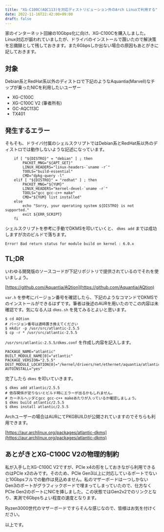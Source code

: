```yaml
---
title: "XG-C100C(AQC113)を対応ディストリビューション外のArch Linuxで利用する"
date: 2022-11-16T22:42:00+09:00
draft: false
---
```


家のインターネット回線の10Gbps化に向け、XG-C100Cを購入しました。Linux対応が謳われていましたが、ドライバのインストールで躓いたので解決策を忘備録として残しておきます。また6Gbpsしか出ない場合の原因もあとがきに記しておきます。

## 対象
Debian系とRedHat系以外のディストロで下記のようなAquantia(Marvell)なチップが乗ったNICを利用したいユーザー

- XG-C100C
- XG-C100C V2 (筆者所有)
- GC-AQC113C
- TX401


## 発生するエラー
そもそも、ドライバ付属のシェルスクリプトではDebian系とRedHat系以外のディストロでは動作しないような記述になっています。

```
	if [ "${DISTRO}" = "debian" ] ; then
		PACKET_MNG="${APT_GET}"
		LINUX_HEADERS="linux-headers-`uname -r`"
		TOOLS="build-essential"
		CMD="dpkg-query -l"
	elif [ "${DISTRO}" = "redhat" ] ; then
		PACKET_MNG="${YUM}"
		LINUX_HEADERS="kernel-devel-`uname -r`"
		TOOLS="gcc gcc-c++ make"
		CMD="${YUM} list installed"
	else
		echo "Sorry, your operating system ${DISTRO} is not supported."
		exit ${ERR_SCRIPT}
	fi
```

シェルスクリプトを参考に手動でDKMSを叩いていくと、 `dkms add` までは成功しますが次のビルドで落ちます。

```
Error! Bad return status for module build on kernel : 6.0.x
```

## TL;DR
いわゆる開発版のソースコードが下記リポジトリで提供されているのでそれを使いましょう。

[https://github.com/Aquantia/AQtion](https://github.com/Aquantia/AQtion)

`var.h` を参考にバージョン番号を確認したら、下記のようなコマンドでDKMSでのインストールができるはずです。筆者は後述のAURを用いたのでこの内容は未確認です。気になる人は `dkms.sh` を見てみるとよいと思います。

```
$ cd AQtion
# バージョン番号は適時置き換えてください
$ mkdir -p /usr/src/atlantic-2.5.5
$ cp -r * /usr/src/atlantic-2.5.5
```

`/usr/src/atlantic-2.5.5/dkms.conf` を作成し内容を記入します。

```
PACKAGE_NAME="atlantic"
BUILT_MODULE_NAME[0]="atlantic"
PACKAGE_VERSION="2.5.5"
DEST_MODULE_LOCATION[0]="/kernel/drivers/net/ethernet/aquantia/atlantic"
AUTOINSTALL="yes"
```

完了したら `dkms` を叩いていきます。

```
$ dkms add atlantic/2.5.5
# 依存関係が足りないとビルド時にエラーが出るかもしれません。
# カーネルヘッダとgcc gcc-c++ makeあたりが入っているか確認しましょう。
$ dkms build atlantic/2.5.5
$ dkms install atlantic/2.5.5
```

Archユーザーの場合はAURにてPKGBUILDが公開されていますのでそちらも利用できます。

[https://aur.archlinux.org/packages/atlantic-dkms](https://aur.archlinux.org/packages/atlantic-dkms)

## あとがきとXG-C100C V2の物理的制約
私が入手したXG-C100C V2ですが、PCIe x4の形をしておきながら利用できるのはPCIe x2のみです。そのため、PCIe Gen3以上に対応しているポートでないと10Gbpsフルでの動作は見込めません。私のマザーボードは一つしかないGen3のポートがグラフィックボードで埋まってしまっていたので、仕方なくPCIe Gen2のポートにNICを挿しました。この状態ではGen2x2でのリンクとなり、実測で6Gbpsちょい程度の速度となります。

Ryzen3000世代のマザーボードですらそんな感じなので、皆様はお気を付けください。

以上です。